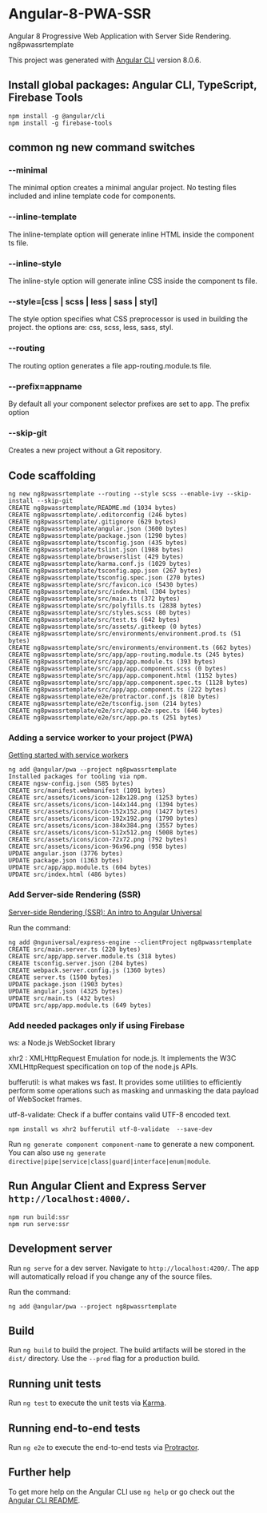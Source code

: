 # Angular-8-PWA-SSR

Angular 8 Progressive Web Application with Server Side Rendering. ng8pwassrtemplate

This project was generated with [Angular CLI](https://github.com/angular/angular-cli) version 8.0.6.

## Install global packages: Angular CLI, TypeScript, Firebase Tools

```
npm install -g @angular/cli  
npm install -g firebase-tools  
```
## common ng new command switches

### --minimal

The minimal option creates a minimal angular project. No testing files included and inline template code for components.

### --inline-template

The inline-template option will generate inline HTML inside the component ts file.

### --inline-style

The inline-style option will generate inline CSS inside the component ts file.

### --style=[css | scss | less | sass | styl]

The style option specifies what CSS preprocessor is used in building the project. the options are: css, scss, less, sass, styl.

### --routing

The routing option generates a file app-routing.module.ts file.

### --prefix=appname

By default all your component selector prefixes are set to app. The prefix option

### --skip-git

Creates a new project without a Git repository.

## Code scaffolding

```
ng new ng8pwassrtemplate --routing --style scss --enable-ivy --skip-install --skip-git
CREATE ng8pwassrtemplate/README.md (1034 bytes)
CREATE ng8pwassrtemplate/.editorconfig (246 bytes)
CREATE ng8pwassrtemplate/.gitignore (629 bytes)
CREATE ng8pwassrtemplate/angular.json (3600 bytes)
CREATE ng8pwassrtemplate/package.json (1290 bytes)
CREATE ng8pwassrtemplate/tsconfig.json (435 bytes)
CREATE ng8pwassrtemplate/tslint.json (1988 bytes)
CREATE ng8pwassrtemplate/browserslist (429 bytes)
CREATE ng8pwassrtemplate/karma.conf.js (1029 bytes)
CREATE ng8pwassrtemplate/tsconfig.app.json (267 bytes)
CREATE ng8pwassrtemplate/tsconfig.spec.json (270 bytes)
CREATE ng8pwassrtemplate/src/favicon.ico (5430 bytes)
CREATE ng8pwassrtemplate/src/index.html (304 bytes)
CREATE ng8pwassrtemplate/src/main.ts (372 bytes)
CREATE ng8pwassrtemplate/src/polyfills.ts (2838 bytes)
CREATE ng8pwassrtemplate/src/styles.scss (80 bytes)
CREATE ng8pwassrtemplate/src/test.ts (642 bytes)
CREATE ng8pwassrtemplate/src/assets/.gitkeep (0 bytes)
CREATE ng8pwassrtemplate/src/environments/environment.prod.ts (51 bytes)
CREATE ng8pwassrtemplate/src/environments/environment.ts (662 bytes)
CREATE ng8pwassrtemplate/src/app/app-routing.module.ts (245 bytes)
CREATE ng8pwassrtemplate/src/app/app.module.ts (393 bytes)
CREATE ng8pwassrtemplate/src/app/app.component.scss (0 bytes)
CREATE ng8pwassrtemplate/src/app/app.component.html (1152 bytes)
CREATE ng8pwassrtemplate/src/app/app.component.spec.ts (1128 bytes)
CREATE ng8pwassrtemplate/src/app/app.component.ts (222 bytes)
CREATE ng8pwassrtemplate/e2e/protractor.conf.js (810 bytes)
CREATE ng8pwassrtemplate/e2e/tsconfig.json (214 bytes)
CREATE ng8pwassrtemplate/e2e/src/app.e2e-spec.ts (646 bytes)
CREATE ng8pwassrtemplate/e2e/src/app.po.ts (251 bytes)
```

### Adding a service worker to your project (PWA)

[Getting started with service workers](https://angular.io/guide/service-worker-getting-started)

```
ng add @angular/pwa --project ng8pwassrtemplate
Installed packages for tooling via npm.
CREATE ngsw-config.json (585 bytes)
CREATE src/manifest.webmanifest (1091 bytes)
CREATE src/assets/icons/icon-128x128.png (1253 bytes)
CREATE src/assets/icons/icon-144x144.png (1394 bytes)
CREATE src/assets/icons/icon-152x152.png (1427 bytes)
CREATE src/assets/icons/icon-192x192.png (1790 bytes)
CREATE src/assets/icons/icon-384x384.png (3557 bytes)
CREATE src/assets/icons/icon-512x512.png (5008 bytes)
CREATE src/assets/icons/icon-72x72.png (792 bytes)
CREATE src/assets/icons/icon-96x96.png (958 bytes)
UPDATE angular.json (3776 bytes)
UPDATE package.json (1363 bytes)
UPDATE src/app/app.module.ts (604 bytes)
UPDATE src/index.html (486 bytes)
```

### Add Server-side Rendering (SSR)

[Server-side Rendering (SSR): An intro to Angular Universal](https://angular.io/guide/universal)

Run the command:

```
ng add @nguniversal/express-engine --clientProject ng8pwassrtemplate
CREATE src/main.server.ts (220 bytes)
CREATE src/app/app.server.module.ts (318 bytes)
CREATE tsconfig.server.json (204 bytes)
CREATE webpack.server.config.js (1360 bytes)
CREATE server.ts (1500 bytes)
UPDATE package.json (1903 bytes)
UPDATE angular.json (4325 bytes)
UPDATE src/main.ts (432 bytes)
UPDATE src/app/app.module.ts (649 bytes)
```
### Add needed packages only if using Firebase

ws: a Node.js WebSocket library

xhr2 : XMLHttpRequest Emulation for node.js. It implements the W3C XMLHttpRequest specification on top of the node.js APIs.

bufferutil: is what makes ws fast. It provides some utilities to efficiently perform some operations such as masking and unmasking the data payload of WebSocket frames.

utf-8-validate: Check if a buffer contains valid UTF-8 encoded text.

```
npm install ws xhr2 bufferutil utf-8-validate  --save-dev
```

Run `ng generate component component-name` to generate a new component. You can also use `ng generate directive|pipe|service|class|guard|interface|enum|module`.

## Run Angular Client and Express Server `http://localhost:4000/`.

```
npm run build:ssr
npm run serve:ssr
```

## Development server

Run `ng serve` for a dev server. Navigate to `http://localhost:4200/`. The app will automatically reload if you change any of the source files.

Run the command:

```
ng add @angular/pwa --project ng8pwassrtemplate
```

## Build

Run `ng build` to build the project. The build artifacts will be stored in the `dist/` directory. Use the `--prod` flag for a production build.

## Running unit tests

Run `ng test` to execute the unit tests via [Karma](https://karma-runner.github.io).

## Running end-to-end tests

Run `ng e2e` to execute the end-to-end tests via [Protractor](http://www.protractortest.org/).

## Further help

To get more help on the Angular CLI use `ng help` or go check out the [Angular CLI README](https://github.com/angular/angular-cli/blob/master/README.md).

